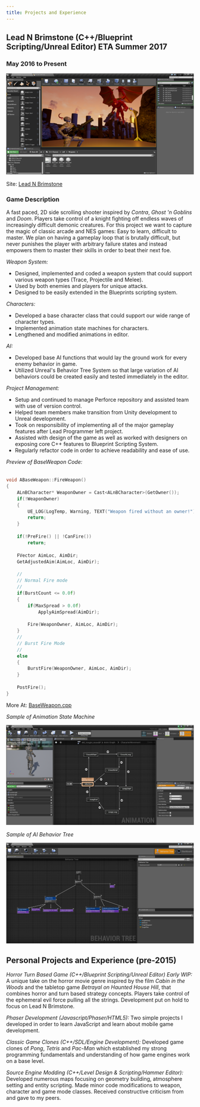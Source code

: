 ```yaml
---
title: Projects and Experience
---
```


## Lead N Brimstone (C++/Blueprint Scripting/Unreal Editor) ETA Summer 2017

### May 2016 to Present

[![Lead N Brimstone Preview Picture](/assets/img/LnBPreview1.png)](/assets/img/LnBPreview1.png)

Site: [Lead N Brimstone](http://www.wadenkanestudios.com/#!projects/leadnbrimestone.html)

### Game Description
A fast paced, 2D side scrolling shooter inspired by _Contra_, _Ghost 'n Goblins_ and _Doom_. Players take control of a knight fighting off endless waves of increasingly difficult demonic creatures. For this project we want to capture the magic of classic arcade and NES games: Easy to learn, difficult to master. We plan on having a gameplay loop that is brutally difficult, but never punishes the player with arbitrary failure states and instead empowers them to master their skills in order to beat their next foe.

*Weapon System:*

- Designed, implemented and coded a weapon system that could support various weapon types (Trace, Projectile and Melee).
- Used by both enemies and players for unique attacks.
- Designed to be easily extended in the Blueprints scripting system.

*Characters:*

- Developed a base character class that could support our wide range of character types.
- Implemented animation state machines for characters.
- Lengthened and modified animations in editor.

*AI:*

- Developed base AI functions that would lay the ground work for every enemy behavior in game.
- Utilized Unreal's Behavior Tree System so that large variation of AI behaviors could be created easily and tested immediately in the editor.

*Project Management:*

- Setup and continued to manage Perforce repository and assisted team with use of version control.
- Helped team members make transition from Unity development to Unreal development.
- Took on responsibility of implementing all of the major gameplay features after Lead Programmer left project.
- Assisted with design of the game as well as worked with designers on exposing core C++ features to Blueprint Scripting System.
- Regularly refactor code in order to achieve readability and ease of use.

*Preview of BaseWeapon Code:*

``` c++

void ABaseWeapon::FireWeapon()
{
	ALnBCharacter* WeaponOwner = Cast<ALnBCharacter>(GetOwner());
	if(!WeaponOwner)
	{
		UE_LOG(LogTemp, Warning, TEXT("Weapon fired without an owner!"));
		return;
	}

	if(!PreFire() || !CanFire())
		return;

	FVector AimLoc, AimDir;
	GetAdjustedAim(AimLoc, AimDir);

	//
	// Normal Fire mode
	//
	if(BurstCount <= 0.0f)
	{
		if(MaxSpread > 0.0f)
			ApplyAimSpread(AimDir);

		Fire(WeaponOwner, AimLoc, AimDir);
	}
	//
	// Burst Fire Mode
	//
	else
	{
		BurstFire(WeaponOwner, AimLoc, AimDir);
	}

	PostFire();
}

```
More At: [BaseWeapon.cpp](https://github.com/calebsmth54/Code-Samples/blob/master/LnBSample1.cpp)

*Sample of Animation State Machine*

[![Lead N Brimstone Preview Picture](/assets/img/LnBPreview2.png)](/assets/img/LnBPreview2.png)

*Sample of AI Behavior Tree*

[![Lead N Brimstone Preview Picture](/assets/img/LnBPreview3.png)](/assets/img/LnBPreview3.png)

## Personal Projects and Experience (pre-2015)

*Horror Turn Based Game (C++/Blueprint Scripting/Unreal Editor) Early WIP:* A unique take on the horror movie genre inspired by the film _Cabin in the Woods_ and the tabletop game _Betrayal on Haunted House Hill_, that combines horror and turn based strategy concepts. Players take control of the ephemeral evil force pulling all the strings. Development put on hold to focus on Lead N Brimstone.

*Phaser Development (Javascript/Phaser/HTML5):* Two simple projects I developed in order to learn JavaScript and learn about mobile game development.

*Classic Game Clones (C++/SDL/Engine Development):* Developed game clones of _Pong_, _Tetris_ and _Pac-Man_ which established my strong programming fundamentals and understanding of how game engines work on a base level.

*Source Engine Modding (C++/Level Design & Scripting/Hammer Editor):* Developed numerous maps focusing on geometry building, atmosphere setting and entity scripting. Made minor code modifications to weapon, character and game mode classes. Received constructive criticism from and gave to my peers.
